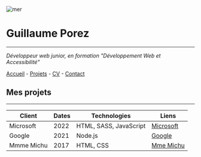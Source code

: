 ![mer](https://fastly.picsum.photos/id/871/200/300.jpg?hmac=wXN1u0NeBnK8vCkjkJXzoTfZn6F0JBzgOpCdmRGXsw0)

# Guillaume Porez
_________________________________________________________________________

*Développeur web junior, en formation "Développement Web et Accessibilité"*

[Accueil](https://user-images.githubusercontent.com/48276632/202425675-715e6b58-7bb0-4874-9a03-50818c416c60.png) - [Projets](https://user-images.githubusercontent.com/48276632/202425675-715e6b58-7bb0-4874-9a03-50818c416c60.png) - [CV](https://user-images.githubusercontent.com/48276632/202425675-715e6b58-7bb0-4874-9a03-50818c416c60.png) - [Contact](https://user-images.githubusercontent.com/48276632/202425675-715e6b58-7bb0-4874-9a03-50818c416c60.png)

## Mes projets
_____________________________________

| **Client** | **Dates** | **Technologies** | **Liens** |
|----------- | --------- | ---------------- |-----------|
| Microsoft | 2022 | HTML, SASS, JavaScript | [Microsoft](https://user-images.githubusercontent.com/48276632/202425675-715e6b58-7bb0-4874-9a03-50818c416c60.png)
| Google | 2021 | Node.js | [Google](https://user-images.githubusercontent.com/48276632/202425675-715e6b58-7bb0-4874-9a03-50818c416c60.png)
| Mmme Michu | 2017 | HTML, CSS | [Mme Michu](https://user-images.githubusercontent.com/48276632/202425675-715e6b58-7bb0-4874-9a03-50818c416c60.png)




